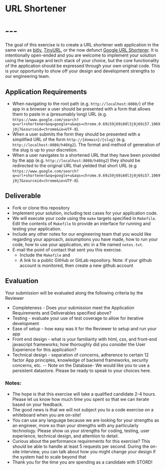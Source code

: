 # URL Shortener 
# ---
The goal of this exercise is to create a URL shortener web application in the same vein as [bitly](https://bitly.com/), [TinyURL](https://tinyurl.com/), or the now defunct [Google URL Shortener](https://goo.gl/). It is intentionally open-ended and you are welcome to implement your solution using the language and tech stack of your choice, but the core functionality of the application should be expressed through your own original code. This is your opportunity to show off your design and development strengths to our engineering team.

## Application Requirements

- When navigating to the root path (e.g. `http://localhost:8080/`) of the app in a browser a user should be presented with a form that allows them to paste in a (presumably long) URL (e.g. `https://www.google.com/search?q=url+shortener&oq=google+u&aqs=chrome.0.69i59j69i60l3j0j69i57.1069j0j7&sourceid=chrome&ie=UTF-8`).
- When a user submits the form they should be presented with a simplified URL of the form `http://{domain}/{slug}` (e.g. `http://localhost:8080/h40Xg2`). The format and method of generation of the slug is up to your discretion.
- When a user navigates to a shortened URL that they have been provided by the app (e.g. `http://localhost:8080/h40Xg2`) they should be redirected to the original URL that yielded that short URL (e.g `https://www.google.com/search?q=url+shortener&oq=google+u&aqs=chrome.0.69i59j69i60l3j0j69i57.1069j0j7&sourceid=chrome&ie=UTF-8`).


## Deliverable

- Fork or clone this repository
- Implement your solution, including test cases for your application code. 
- We will execute your code using the `make` targets specified in `Makefile`. Edit the contents of `Makefile` to provide an interface for running and testing your application.
- Include any other notes for our engineering team that you would like regarding your approach, assumptions you have made, how to run your code, how to use your application, etc in a file named `notes.txt`.
- E-mail the point of contact that sent you this exercise. 
  * Include the `Makefile` and
  * A link to a public GitHub or GitLab repository. Note: if your github account is monitored, then create a new github account

## Evaluation
Your submission will be evaluated along the following criteria by the Reviewer
- Completeness - Does your submission meet the Application Requirements and Deliverables specified above?
- Testing - evaluate your use of test coverage to allow for iterative development
- Ease of setup - how easy was it for the Reviewer to setup and run your app
- Front end design - what is your familiarity with html, css, and front-end javascript frameworks; how thoroughly did you consider the User Experience for this application?
- Technical design - separation of concerns, adherence to certain 12 factor App principles, knowledge of backend frameworks, security concerns, etc.
-- Note on the Database-  We would like you to use a persistent datastore. Please be ready to speak to your choices here.
### Notes:  
- The hope is that this exercise will take a qualified candidate 2-4 hours.  Please let us know how much time you spent so that we can iterate based on your feedback.  
- The good news is that we will not subject you to a code exercise on a whiteboard when you are on-site!
- You can use any language because we are looking for your strengths as an engineer, more so than your strengths with any particularly technology.  Please show us your strengths for coding, testing, user experience, technical design, and attention to detail. 
- Curious about the performance requirements for this exercise?  This should be able to handle at least 5 requests per second.  During the on-site interview, you can talk about how you might change your design if the system had to scale beyond that
- Thank you for the time you are spending as a candidate with STORD!
